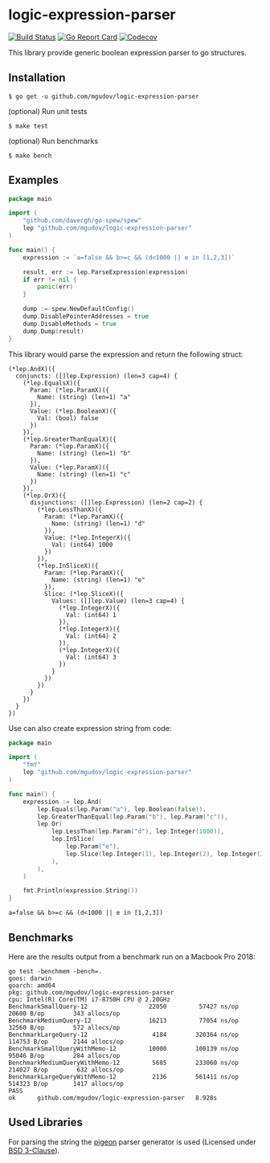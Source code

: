 logic-expression-parser
====

[![Build Status](https://app.travis-ci.com/mgudov/logic-expression-parser.svg?branch=master)](https://app.travis-ci.com/mgudov/logic-expression-parser)
[![Go Report Card](https://goreportcard.com/badge/github.com/mgudov/logic-expression-parser)](https://goreportcard.com/report/github.com/mgudov/logic-expression-parser)
[![Codecov](https://codecov.io/gh/mgudov/logic-expression-parser/branch/master/graph/badge.svg?token=JMQMBEP2Z6)](https://codecov.io/gh/mgudov/logic-expression-parser)

This library provide generic boolean expression parser to go structures.

## Installation

    $ go get -u github.com/mgudov/logic-expression-parser

(optional) Run unit tests

    $ make test

(optional) Run benchmarks

    $ make bench

## Examples

```go
package main

import (
	"github.com/davecgh/go-spew/spew"
	lep "github.com/mgudov/logic-expression-parser"
)

func main() {
	expression := `a=false && b>=c && (d<1000 || e in [1,2,3])`

	result, err := lep.ParseExpression(expression)
	if err != nil {
		panic(err)
	}

	dump := spew.NewDefaultConfig()
	dump.DisablePointerAddresses = true
	dump.DisableMethods = true
	dump.Dump(result)
}
```

This library would parse the expression and return the following struct:

```
(*lep.AndX)({
  conjuncts: ([]lep.Expression) (len=3 cap=4) {
    (*lep.EqualsX)({
      Param: (*lep.ParamX)({
        Name: (string) (len=1) "a"
      }),
      Value: (*lep.BooleanX)({
        Val: (bool) false
      })
    }),
    (*lep.GreaterThanEqualX)({
      Param: (*lep.ParamX)({
        Name: (string) (len=1) "b"
      }),
      Value: (*lep.ParamX)({
        Name: (string) (len=1) "c"
      })
    }),
    (*lep.OrX)({
      disjunctions: ([]lep.Expression) (len=2 cap=2) {
        (*lep.LessThanX)({
          Param: (*lep.ParamX)({
            Name: (string) (len=1) "d"
          }),
          Value: (*lep.IntegerX)({
            Val: (int64) 1000
          })
        }),
        (*lep.InSliceX)({
          Param: (*lep.ParamX)({
            Name: (string) (len=1) "e"
          }),
          Slice: (*lep.SliceX)({
            Values: ([]lep.Value) (len=3 cap=4) {
              (*lep.IntegerX)({
                Val: (int64) 1
              }),
              (*lep.IntegerX)({
                Val: (int64) 2
              }),
              (*lep.IntegerX)({
                Val: (int64) 3
              })
            }
          })
        })
      }
    })
  }
})
```

Use can also create expression string from code:

```go
package main

import (
	"fmt"
	lep "github.com/mgudov/logic-expression-parser"
)

func main() {
	expression := lep.And(
		lep.Equals(lep.Param("a"), lep.Boolean(false)),
		lep.GreaterThanEqual(lep.Param("b"), lep.Param("c")),
		lep.Or(
			lep.LessThan(lep.Param("d"), lep.Integer(1000)),
			lep.InSlice(
				lep.Param("e"),
				lep.Slice(lep.Integer(1), lep.Integer(2), lep.Integer(3)),
			),
		),
	)

	fmt.Println(expression.String())
}
```

```
a=false && b>=c && (d<1000 || e in [1,2,3])
```

## Benchmarks

Here are the results output from a benchmark run on a Macbook Pro 2018:

```
go test -benchmem -bench=.
goos: darwin
goarch: amd64
pkg: github.com/mgudov/logic-expression-parser
cpu: Intel(R) Core(TM) i7-8750H CPU @ 2.20GHz
BenchmarkSmallQuery-12             	   22050	     57427 ns/op	   20600 B/op	     343 allocs/op
BenchmarkMediumQuery-12            	   16213	     77054 ns/op	   32560 B/op	     572 allocs/op
BenchmarkLargeQuery-12             	    4184	    320364 ns/op	  114753 B/op	    2144 allocs/op
BenchmarkSmallQueryWithMemo-12     	   10000	    100139 ns/op	   95046 B/op	     284 allocs/op
BenchmarkMediumQueryWithMemo-12    	    5685	    233060 ns/op	  214027 B/op	     632 allocs/op
BenchmarkLargeQueryWithMemo-12     	    2136	    561411 ns/op	  514323 B/op	    1417 allocs/op
PASS
ok  	github.com/mgudov/logic-expression-parser	8.928s
```

## Used Libraries

For parsing the string the [pigeon](https://github.com/mna/pigeon) parser generator is used
(Licensed under [BSD 3-Clause](http://opensource.org/licenses/BSD-3-Clause)).
